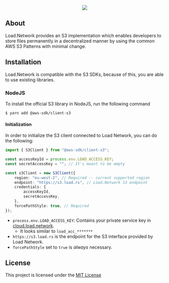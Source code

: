 <p align="center">
  <a href="https://load.network">
    <img src="https://gateway.load.rs/bundle/0x83cf4417880af0d2df56ce04ecfc108ea4ee940e8fb81400e31ab81571e28d21/0">
  </a>
</p>

## About
Load.Network provides an S3 implementation which enables developers to store files permanently in a decentralized manner by using the common AWS S3 Patterns with minimal change.

## Installation
Load.Network is compatible with the S3 SDKs, because of this, you are able to use existing libraries.

### NodeJS
To install the official S3 library in NodeJS, run the following command

```shell
$ yarn add @aws-sdk/client-s3
```

#### Initialization

In order to initialize the S3 client connected to Load Network, you can do the following:

```typescript
import { S3Client } from "@aws-sdk/client-s3";

const accessKeyId = process.env.LOAD_ACCESS_KEY;
const secretAccessKey = ""; // It's meant to be empty

const s3Client = new S3Client({
    region: "eu-west-2", // Required -- current supported region
    endpoint: "https://s3.load.rs", // Load.Network S3 endpoint
    credentials: {
        accessKeyId,
        secretAccessKey,
    },
    forcePathStyle: true, // Required
});
```
- `process.env.LOAD_ACCESS_KEY`: Contains your private service key in [cloud.load.network](https://cloud.load.network). 
  - It looks similar to `load_acc_*******`
- `https://s3.load.rs` is the endpoint for the S3 interface provided by Load Network.
- `forcePathStyle` set to `true` is *always* necessary.

## License
This project is licensed under the [MIT License](./LICENSE)